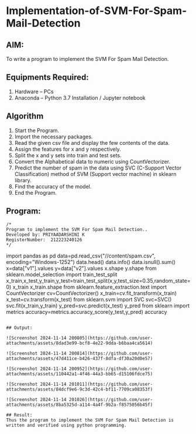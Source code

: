 # Implementation-of-SVM-For-Spam-Mail-Detection

## AIM:
To write a program to implement the SVM For Spam Mail Detection.

## Equipments Required:
1. Hardware – PCs
2. Anaconda – Python 3.7 Installation / Jupyter notebook

## Algorithm
1. Start the Program.
2. Import the necessary packages.
3. Read the given csv file and display the few contents of the data.
4. Assign the features for x and y respectively.
5. Split the x and y sets into train and test sets.
6. Convert the Alphabetical data to numeric using CountVectorizer.
7. Predict the number of spam in the data using SVC (C-Support Vector Classification) method of SVM (Support vector machine) in sklearn library.
8. Find the accuracy of the model.
9. End the Program. 

## Program:
```
/*
Program to implement the SVM For Spam Mail Detection..
Developed by: PRIYAADARSHINI K
RegisterNumber:  212223240126
*/
```
import pandas as pd
data=pd.read_csv("//content/spam.csv", encoding="Windows-1252")
data.head()
data.info()
data.isnull().sum()
x=data["v1"].values
y=data["v2"].values
x.shape
y.shape
from sklearn.model_selection import train_test_split
x_train,x_test,y_train,y_test=train_test_split(x,y,test_size=0.35,random_state=0)
x_train
x_train.shape
from sklearn.feature_extraction.text import CountVectorizer
cv=CountVectorizer()
x_train=cv.fit_transform(x_train)
x_test=cv.transform(x_test)
from sklearn.svm import SVC
svc=SVC()
svc.fit(x_train,y_train)
y_pred=svc.predict(x_test)
y_pred
from sklearn import metrics
accuracy=metrics.accuracy_score(y_test,y_pred)
accuracy
```

## Output:

![Screenshot 2024-11-14 200805](https://github.com/user-attachments/assets/8dad3e99-bcf8-4e22-9dda-b6baa4ca5614)

![Screenshot 2024-11-14 200814](https://github.com/user-attachments/assets/47d411ce-b426-437f-8dfa-df30a20d0e57)

![Screenshot 2024-11-14 200952](https://github.com/user-attachments/assets/110442a1-4f46-44a3-bb65-d15106fdce75)

![Screenshot 2024-11-14 201011](https://github.com/user-attachments/assets/84dcf9e6-9c3d-42c4-bf11-7709ca08353f)

![Screenshot 2024-11-14 201026](https://github.com/user-attachments/assets/8ba5325d-a114-4a4f-9b2a-f8575056b45f)

## Result:
Thus the program to implement the SVM For Spam Mail Detection is written and verified using python programming.

